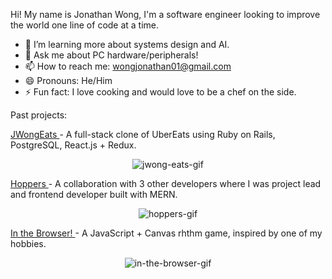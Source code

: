 Hi! My name is Jonathan Wong, I'm a software engineer looking to improve the world one line of code at a time.

- 🌱 I’m learning more about systems design and AI.
- 💬 Ask me about PC hardware/peripherals!
- 📫 How to reach me: wongjonathan01@gmail.com
- 😄 Pronouns: He/Him
- ⚡ Fun fact: I love cooking and would love to be a chef on the side.

Past projects:

<a
  href="https://github.com/JonJWong/JWong-Eats"
  target="_blank"
  rel="noopener noreferrer"
  align="center">
  JWongEats
</a> - A full-stack clone of UberEats using Ruby on Rails, PostgreSQL, React.js + Redux.
<p align="center">
  <img
    src="https://media.giphy.com/media/DmZpv2ljRn4ExgZeni/giphy.gif"
    alt="jwong-eats-gif">
  </img>
</p>

<a
  href="https://github.com/JonJWong/Hoppers"
  target="_blank"
  rel="noopener noreferrer"
  align="center">
  Hoppers
</a> - A collaboration with 3 other developers where I was project lead and frontend developer built with MERN.
<p align="center">
  <img
    src="https://media.giphy.com/media/rb46Dl0AReltUxR5ED/giphy.gif"
    alt="hoppers-gif">
  </img>
</p>


<a
  href="https://github.com/JonJWong/In-The-Browser"
  target="_blank"
  rel="noopener noreferrer"
  align="center">
  In the Browser!
</a> - A JavaScript + Canvas rhthm game, inspired by one of my hobbies.
<p align="center">
  <img
    src="https://media.giphy.com/media/ICXY2WEioV8GAiMlHp/giphy.gif"
    alt="in-the-browser-gif">
</p>

<!--
**JonJWong/JonJWong** is a ✨ _special_ ✨ repository because its `README.md` (this file) appears on your GitHub profile.

Here are some ideas to get you started:

- 🔭 I’m currently working on ...
- 🌱 I’m currently learning ...
- 👯 I’m looking to collaborate on ...
- 🤔 I’m looking for help with ...
- 💬 Ask me about ...
- 📫 How to reach me: ...
- 😄 Pronouns: ...
- ⚡ Fun fact: ...
-->
